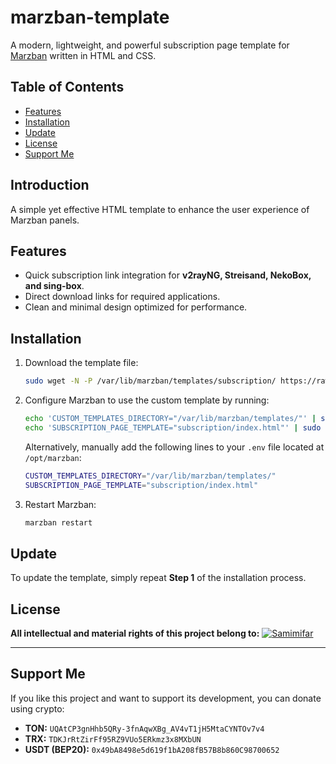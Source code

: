 # marzban-template

A modern, lightweight, and powerful subscription page template for [Marzban](https://github.com/Gozargah/Marzban) written in HTML and CSS.

## Table of Contents

- [Features](#features)
- [Installation](#installation)
- [Update](#update)
- [License](#license)
- [Support Me](#support-me)

## Introduction

A simple yet effective HTML template to enhance the user experience of Marzban panels.

## Features

- Quick subscription link integration for **v2rayNG, Streisand, NekoBox, and sing-box**.
- Direct download links for required applications.
- Clean and minimal design optimized for performance.

## Installation

1. Download the template file:
   ```sh
   sudo wget -N -P /var/lib/marzban/templates/subscription/ https://raw.githubusercontent.com/oXIIIo/marzban-template/master/subscription/index.html
   ```
2. Configure Marzban to use the custom template by running:
   ```sh
   echo 'CUSTOM_TEMPLATES_DIRECTORY="/var/lib/marzban/templates/"' | sudo tee -a /opt/marzban/.env
   echo 'SUBSCRIPTION_PAGE_TEMPLATE="subscription/index.html"' | sudo tee -a /opt/marzban/.env
   ```
   Alternatively, manually add the following lines to your `.env` file located at `/opt/marzban`:
   ```sh
   CUSTOM_TEMPLATES_DIRECTORY="/var/lib/marzban/templates/"
   SUBSCRIPTION_PAGE_TEMPLATE="subscription/index.html"
   ```
3. Restart Marzban:
   ```sh
   marzban restart
   ```

## Update

To update the template, simply repeat **Step 1** of the installation process.

## License

**All intellectual and material rights of this project belong to:**
<a href="https://t.me/samimifar" target="_blank"> <img src="https://img.shields.io/badge/Telegram-26A5E4?logo=telegram&logoColor=white" alt="Samimifar"/> </a>

---

## Support Me

If you like this project and want to support its development, you can donate using crypto:

- **TON:** `UQAtCP3gnHhb5QRy-3fnAqwXBg_AV4vT1jH5MtaCYNTOv7v4`
- **TRX:** `TDKJrRtZirFf95RZ9VUo5ERkmz3x8MXbUN`
- **USDT (BEP20):** `0x49bA8498e5d619f1bA208fB57B8b860C98700652`

